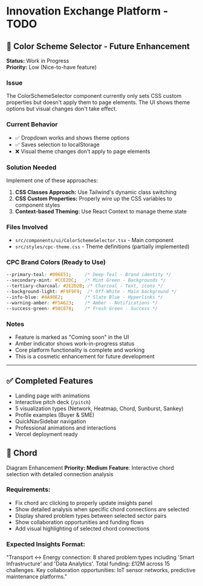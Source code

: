 # Innovation Exchange Platform - TODO

## 🎨 Color Scheme Selector - Future Enhancement

**Status:** Work in Progress  
**Priority:** Low (Nice-to-have feature)

### Issue
The ColorSchemeSelector component currently only sets CSS custom properties but doesn't apply them to page elements. The UI shows theme options but visual changes don't take effect.

### Current Behavior
- ✅ Dropdown works and shows theme options
- ✅ Saves selection to localStorage
- ❌ Visual theme changes don't apply to page elements

### Solution Needed
Implement one of these approaches:
1. **CSS Classes Approach:** Use Tailwind's dynamic class switching
2. **CSS Custom Properties:** Properly wire up the CSS variables to component styles
3. **Context-based Theming:** Use React Context to manage theme state

### Files Involved
- `src/components/ui/ColorSchemeSelector.tsx` - Main component
- `src/styles/cpc-theme.css` - Theme definitions (partially implemented)

### CPC Brand Colors (Ready to Use)
```css
--primary-teal: #006E51;     /* Deep Teal - Brand identity */
--secondary-mint: #CCE2DC;   /* Mint Green - Backgrounds */
--tertiary-charcoal: #2E2D2B; /* Charcoal - Text, icons */
--background-light: #F9F9F9;  /* Off-White - Main background */
--info-blue: #4A90E2;        /* Slate Blue - Hyperlinks */
--warning-amber: #F5A623;    /* Amber - Notifications */
--success-green: #50C878;    /* Fresh Green - Success */
```

### Notes
- Feature is marked as "Coming soon" in the UI
- Amber indicator shows work-in-progress status
- Core platform functionality is complete and working
- This is a cosmetic enhancement for future development

---

## ✅ Completed Features

- Landing page with animations
- Interactive pitch deck (`/pitch`)
- 5 visualization types (Network, Heatmap, Chord, Sunburst, Sankey)
- Profile examples (Buyer & SME)
- QuickNavSidebar navigation
- Professional animations and interactions
- Vercel deployment ready
## 🎯 Chord
 Diagram Enhancement
**Priority: Medium**
**Feature**: Interactive chord selection with detailed connection analysis

### Requirements:
- Fix chord arc clicking to properly update insights panel
- Show detailed analysis when specific chord connections are selected
- Display shared problem types between selected sector pairs
- Show collaboration opportunities and funding flows
- Add visual highlighting of selected chord connections

### Expected Insights Format:
"Transport ↔ Energy connection: 8 shared problem types including 'Smart Infrastructure' and 'Data Analytics'. Total funding: £12M across 15 challenges. Key collaboration opportunities: IoT sensor networks, predictive maintenance platforms."
